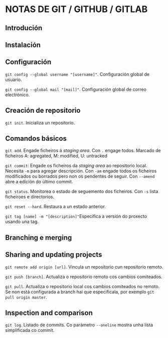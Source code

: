 ﻿# NOTAS DE GIT / GITHUB / GITLAB

## Introdución

## Instalación

## Configuración

`git config --global username "[username]"`. Configuración global de usuario.

`git config --global mail "[mail]"`. Configuración global de correo electrónico.

## Creación de repositorio

`git init`. Inicializa un repositorio.

## Comandos básicos

`git add`. Engade ficheiros á _staging area_. Con `.` engage todos. Marcado de ficheiros A: agregated, M: modified, U: untracked

`git commit`: Engade os ficheiros da _staging area_ ao repositorio local. Necesita `-m` para agregar descripción. Con `-am` engade todos os ficheiros modificados ou borrados pero non os pendentes de seguir. Con `--amend` abre a edición do último commit.

`git status`. Monitorea o estado de seguemento dos ficheiros. Con `-s` lista ficheiroes e directorios.

`git reset --hard`. Restaura a un estado anterior.

`git tag [name] -m "[description]"`Especifica a versión do proxecto usando una tag. 

## Branching e merging

## Sharing and updating projects

`git remote add origin [url]`. Vincula un repositorio cun repositorio remoto.

`git push [branch]`. Actualiza o repositorio remoto cos cambios comiteados.

`git pull`. Actualiza o repositorio local cos cambios comiteados no remoto. Se non está configurada a branch hai que especificala, por exemplo `git pull origin master`.



## Inspection and comparison

`git log`. Listado de commits. Co parámetro `--oneline` mostra unha lista simplificada co commit.
